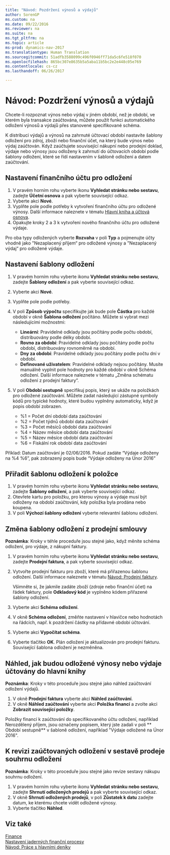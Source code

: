 ```yaml
---
title: "Návod: Pozdržení výnosů a výdajů"
author: SorenGP
ms.custom: na
ms.date: 09/22/2016
ms.reviewer: na
ms.suite: na
ms.tgt_pltfrm: na
ms.topic: article
ms-prod: dynamics-nav-2017
ms.translationtype: Human Translation
ms.sourcegitcommit: 51adfb3588099c496f0946ff71da5c6fe518f070
ms.openlocfilehash: 865bc307e8635b5a5aba11b5bc2e2e448c05e769
ms.contentlocale: cs-cz
ms.lasthandoff: 06/26/2017

---
```


# <a name="how-to-defer-revenues-and-expenses"></a>Návod: Pozdržení výnosů a výdajů
Chcete-li rozpoznat výnos nebo výdaj v jiném období, než je období, ve kterém byla transakce zaúčtována, můžete použít funkci automatického odložení výnosů a výdajů přes stanovené specifikované schéma.

K distribuci výdajů a výnosů na zahrnuté účtovací období nastavíte šablony odložení pro zdroj, zboží nebo finanční účet, na který bude výnos nebo výdaj zaúčtován. Když zaúčtujete související nákupní nebo prodejní doklad, výdaje nebo výnosy jsou odloženy k zahrnutí do účtovacích období podle šablony odložení, které se řídí nastavením v šabloně odložení a datem zaúčtování.

## <a name="to-set-up-a-gl-account-for-deferral"></a>Nastavení finančního účtu pro odložení
1. V pravém horním rohu vyberte ikonu **Vyhledat stránku nebo sestavu**, zadejte **Účetní osnova** a pak vyberte související odkaz.
2. Vyberte akci **Nové**.
3. Vyplňte pole podle potřeby k vytvoření finančního účtu pro odložené výnosy. Další informace naleznete v tématu [Hlavní kniha a účtová osnova](finance-setup-general-ledger.md).
3. Opakujte kroky 2 a 3 k vytvoření nového finančního účtu pro odložené výdaje.

Pro oba typy odložených vyberte **Rozvaha** v poli **Typ** a pojmenujte účty vhodně jako "Nezaplacený příjem“ pro odložené výnosy a "Nezaplacený výdaj“ pro odložené výdaje.

## <a name="to-set-up-a-deferral-template"></a>Nastavení šablony odložení
1. V pravém horním rohu vyberte ikonu **Vyhledat stránku nebo sestavu**, zadejte **Šablony odložení** a pak vyberte související odkaz.
2. Vyberte akci **Nové**.
3. Vyplňte pole podle potřeby.
4. V poli **Způsob výpočtu** specifikujte jak bude pole **Částka** pro každé období v okně **Šablona odložení** počítáno. Můžete si vybrat mezi následujícími možnostmi:
    - **Lineární**: Pravidelné odklady jsou počítány podle počtu období, distribuovány podle délky období.
    - **Rovno za období**: Pravidelné odklady jsou počítány podle počtu období, distribuovány rovnoměrně na období.
    - **Dny za období**: Pravidelné odklady jsou počítány podle počtu dní v období.
    - **Definované uživatelem**: Pravidelné odklady nejsou počítány. Musíte manuálně vyplnit pole hodnoty pro každé období v okně Schéma odložení. Další informace naleznete v tématu „Změna schématu odložení z prodejní faktury”.

5. V poli **Období sestupně** specifikuj popis, který se ukáže na položkách pro odložené zaúčtování. Můžete zadat následující zástupné symboly kódů pro typické hodnoty, které budou vyplněny automaticky, když je popis období zobrazen.
    - %1 = Počet dní období data zaúčtování
    - %2 = Počet týdnů období data zaúčtování
    - %3 = Počet měsíců období data zaúčtování
    - %4 = Název měsíce období data zaúčtování
    - %5 = Název měsíce období data zaúčtování
    - %6 = Fiskální rok období data zaúčtování

Příklad: Datum zaúčtování je 02/06/2016. Pokud zadáte “Výdaje odloženy na %4 %6”, pak zobrazený popis bude “Výdaje odloženy na Únor 2016”

## <a name="to-assign-a-deferral-template-to-an-item"></a>Přiřadit šablonu odložení k položce
1. V pravém horním rohu vyberte ikonu **Vyhledat stránku nebo sestavu**, zadejte **Šablony odložení**, a pak vyberte související odkaz.
2. Otevřete kartu pro položku, pro kterou výnosy a výdaje musí být odloženy na období zaúčtování, kdy položka byla prodána nebo koupena.
3. V poli **Výchozí šablony odložení** vyberte relevantní šablonu odložení.

## <a name="to-change-a-deferral-schedule-from-a-sales-invoice"></a>Změna šablony odložení z prodejní smlouvy
**Poznámka**: Kroky v téhle proceduře jsou stejné jako, když měníte schéma odložení, pro výdaje, z nákupní faktury.

1. V pravém horním rohu vyberte ikonu **Vyhledat stránku nebo sestavu**, zadejte **Prodejní faktura**, a pak vyberte související odkaz.
2. Vytvořte prodejní fakturu pro zboží, které má přiřazenou šablonu odložení. Další informace naleznete v tématu [Návod: Prodejní faktury](sales-how-invoice-sales.md).

    Všimněte si, že jakmile zadáte zboží (zdroje nebo finanční účet) na řádek faktury, pole **Odkladový kód** je vyplněno kódem přiřazené šablony odložení.
3. Vyberte akci **Schéma odložení**.
4. V okně **Schéma odložení**, změňte nastavení v hlavičce nebo hodnotách na řádcích, např. k pozdržení částky na přídavné období účtování.
5. Vyberte akci **Vypočítat schéma**.
6. Vyberte tlačítko **OK**. Plán odložení je aktualizován pro prodejní fakturu. Související šablona odložení je nezměněna.

## <a name="to-preview-how-deferred-revenues-or-expenses-will-be-posted-to-the-general-ledger"></a>Náhled, jak budou odložené výnosy nebo výdaje účtovány do hlavní knihy
**Poznámka**: Kroky v této proceduře jsou stejné jako náhled zaúčtování odložení výdajů.

1. V okně **Prodejní faktura** vyberte akci **Náhled zaúčtování**.
2. V okně **Náhled zaúčtování** vyberte akci **Položka financí** a zvolte akci **Zobrazit související položky**.

Položky financí k zaúčtování do specifikovaného účtu odložení, například  Nerozdělený příjem, jsou označeny popisem, který jste zadali v poli ** Období sestupně** v šabloně odložení, například "Výdaje odložené na Únor 2016".

## <a name="to-review-posted-deferrals-in-the-sales-deferral-summary-report"></a>K revizi zaúčtovaných odložení v sestavě prodeje souhrnu odložení
**Poznámka**: Kroky v této proceduře jsou stejné jako revize sestavy nákupu souhrnu odložení.

1. V pravém horním rohu vyberte ikonu **Vyhledat stránku nebo sestavu**, zadejte **Shrnutí odložených prodejů** a pak vyberte související odkaz.
2. V okně **Shrnutí odložených prodejů**, v poli **Zůstatek k datu** zadejte datum, ke kterému chcete vidět odložené výnosy.
3. Vyberte tlačítko **Náhled**.

## <a name="see-also"></a>Viz také
[Finance](finance-setup.md)  
[Nastavení jaderných finanční procesy](finance-setup-setup-finance-setup.md)  
[Návod: Práce s hlavními deníky](ui-work-general-journals.md)

